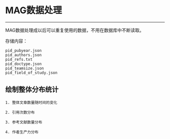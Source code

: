 # MAG数据处理
----
MAG数据处理成以后可以重复使用的数据，不用在数据库中不断读取。

存储内容：

    pid_pubyear.json
    pid_authors.json
    pid_refs.txt
    pid_doctype.json
    pid_teamsize.json
    pid_field_of_study.json

## 绘制整体分布统计

    1. 整体文章数量随时间的变化

    2. 引用次数分布

    3. 参考文献数量分布

    4. 作者生产力分布
    

 
